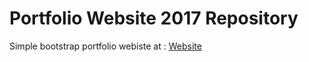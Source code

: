 # Portfolio Website 2017 Repository


Simple bootstrap portfolio webiste at : [Website](http://geekyshiva.xyz/)



